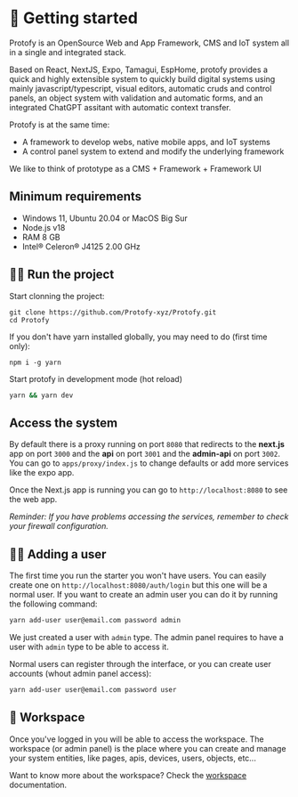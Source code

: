 # 🚀 Getting started

Protofy is an OpenSource Web and App Framework, CMS and IoT system all in a single and integrated stack.

Based on React, NextJS, Expo, Tamagui, EspHome, protofy provides a quick and highly extensible system to quickly build digital systems using mainly javascript/typescript, visual editors, automatic cruds and control panels, an object system with validation and automatic forms, and an integrated ChatGPT assitant with automatic context transfer.

Protofy is at the same time: 

- A framework to develop webs, native mobile apps, and IoT systems
- A control panel system to extend and modify the underlying framework

We like to think of prototype as a CMS + Framework + Framework UI

## Minimum requirements
- Windows 11, Ubuntu 20.04 or MacOS Big Sur
- Node.js v18
- RAM 8 GB
- Intel® Celeron® J4125 2.00 GHz

## 🏃‍♂️ Run the project 

Start clonning the project:

```
git clone https://github.com/Protofy-xyz/Protofy.git
cd Protofy
```

If you don't have yarn installed globally, you may need to do (first time only):

```
npm i -g yarn
```

Start protofy in development mode (hot reload)

```sh
yarn && yarn dev
```

## Access the system

By default there is a proxy running on port `8080` that redirects to the **next.js** app on port `3000` and the **api** on port `3001` and the **admin-api** on port `3002`. You can go to `apps/proxy/index.js` to change defaults or add more services like the expo app.

Once the Next.js app is running you can go to `http://localhost:8080` to see the web app. 

*Reminder: If you have problems accessing the services, remember to check your firewall configuration.*

## 🙋‍♂️ Adding a user
The first time you run the starter you won't have users. You can easily create one on `http://localhost:8080/auth/login` but this one will be a normal user. If you want to create an admin user you can do it by running the following command:

```sh
yarn add-user user@email.com password admin
```

We just created a user with `admin` type.
The admin panel requires to have a user with `admin` type to be able to access it.

Normal users can register through the interface, or you can create user accounts (whout admin panel access):

```sh
yarn add-user user@email.com password user
```

## 🔨 Workspace
Once you've logged in you will be able to access the workspace. The workspace (or admin panel) is the place where you can create and manage your system entities, like pages, apis, devices, users, objects, etc...

Want to know more about the workspace? Check the [workspace](workspace.md) documentation.